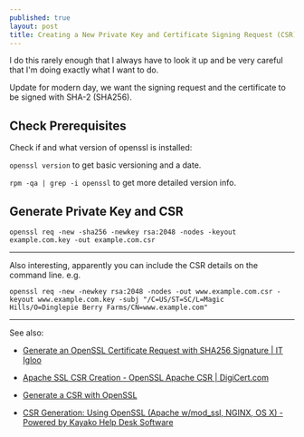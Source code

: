 ```yaml
---
published: true
layout: post
title: Creating a New Private Key and Certificate Signing Request (CSR)
---
```




I do this rarely enough that I always have to look it up and be very careful that I'm doing exactly what I want to do.

Update for modern day, we want the signing request and the certificate to be signed with SHA-2 (SHA256).

## Check Prerequisites

Check if and what version of openssl is installed:

`openssl version` to get basic versioning and a date.

`rpm -qa | grep -i openssl` to get more detailed version info.


## Generate Private Key and CSR

```
openssl req -new -sha256 -newkey rsa:2048 -nodes -keyout example.com.key -out example.com.csr
```


---

Also interesting, apparently you can include the CSR details on the command line. e.g.

```
openssl req -new -newkey rsa:2048 -nodes -out www.example.com.csr -keyout www.example.com.key -subj "/C=US/ST=SC/L=Magic Hills/O=Dinglepie Berry Farms/CN=www.example.com"
```

---

See also:

* [Generate an OpenSSL Certificate Request with SHA256 Signature | IT Igloo](http://itigloo.com/security/generate-an-openssl-certificate-request-with-sha-256-signature/)

* [Apache SSL CSR Creation - OpenSSL Apache CSR | DigiCert.com](https://www.digicert.com/csr-creation-apache.htm)

* [Generate a CSR with OpenSSL](https://support.rackspace.com/how-to/generate-a-csr-with-openssl/)

* [CSR Generation: Using OpenSSL (Apache w/mod_ssl, NGINX, OS X) - Powered by Kayako Help Desk Software](https://support.comodo.com/index.php?/Default/Knowledgebase/Article/View/1/19/)

